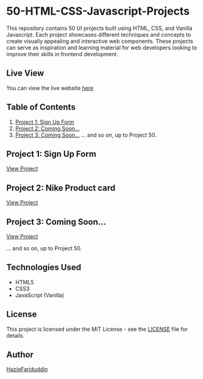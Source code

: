 # 50-HTML-CSS-Javascript-Projects

This repository contains 50 UI projects built using HTML, CSS, and Vanilla Javascript. Each project showcases different techniques and concepts to create visually appealing and interactive web components. These projects can serve as inspiration and learning material for web developers looking to improve their skills in frontend development.

## Live View
You can view the live website [here](https://haziqfariduddin.github.io/50-HTML-CSS-Javascript-Project/) 


## Table of Contents

1. [Project 1: Sign Up Form](#project-1-sign-up-form)
2. [Project 2: Coming Soon...](#project-2-Nike-product-card)
3. [Project 3: Coming Soon...](#project-3-coming-soon)
... and so on, up to Project 50.

## Project 1: Sign Up Form

[View Project](./Sign%20Up%20Form/index.html)

## Project 2: Nike Product card

[View Project](./Product%20Card/index.html)

## Project 3: Coming Soon...

[View Project](./project3.html)

... and so on, up to Project 50.

## Technologies Used

- HTML5
- CSS3
- JavaScript (Vanilla)

## License

This project is licensed under the MIT License - see the [LICENSE](LICENSE) file for details.

## Author

[HaziqFariduddin](https://github.com/HaziqFariduddin)
